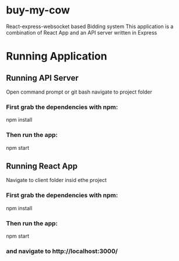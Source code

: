 # buy-my-cow
React-express-websocket based Bidding system
This application is a combination of React App and an API server written in Express

# Running Application


## Running API Server
Open command prompt or git bash navigate to project folder
### First grab the dependencies with npm:
 npm install
### Then run the app:
  npm start

## Running React App
Navigate to client folder insid ethe project
### First grab the dependencies with npm:
 npm install
### Then run the app:
  npm start
### and navigate to http://localhost:3000/


